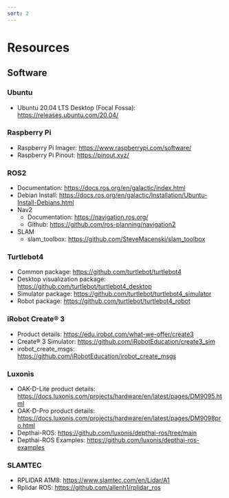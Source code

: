 ```yaml
---
sort: 2
---
```


# Resources

## Software

### Ubuntu 
  - Ubuntu 20.04 LTS Desktop (Focal Fossa): <https://releases.ubuntu.com/20.04/>

### Raspberry Pi 
  - Raspberry Pi Imager: <https://www.raspberrypi.com/software/>
  - Raspberry Pi Pinout: <https://pinout.xyz/>

### ROS2
  - Documentation: <https://docs.ros.org/en/galactic/index.html>
  - Debian Install: <https://docs.ros.org/en/galactic/Installation/Ubuntu-Install-Debians.html>
  - Nav2
    - Documentation: <https://navigation.ros.org/>
    - Github: <https://github.com/ros-planning/navigation2>
  - SLAM
    - slam_toolbox: <https://github.com/SteveMacenski/slam_toolbox>

### Turtlebot4
  - Common package: <https://github.com/turtlebot/turtlebot4>
  - Desktop visualization package: <https://github.com/turtlebot/turtlebot4_desktop>
  - Simulator package: <https://github.com/turtlebot/turtlebot4_simulator>
  - Robot package: <https://github.com/turtlebot/turtlebot4_robot>

### iRobot Create® 3
  - Product details: <https://edu.irobot.com/what-we-offer/create3>
  - Create® 3 Simulator: <https://github.com/iRobotEducation/create3_sim>
  - irobot_create_msgs: <https://github.com/iRobotEducation/irobot_create_msgs>

### Luxonis
  - OAK-D-Lite product details: <https://docs.luxonis.com/projects/hardware/en/latest/pages/DM9095.html>
  - OAK-D-Pro product details: <https://docs.luxonis.com/projects/hardware/en/latest/pages/DM9098pro.html>
  - Depthai-ROS: <https://github.com/luxonis/depthai-ros/tree/main>
  - Depthai-ROS Examples: <https://github.com/luxonis/depthai-ros-examples>

### SLAMTEC
  - RPLIDAR A1M8: <https://www.slamtec.com/en/Lidar/A1>
  - Rplidar ROS: <https://github.com/allenh1/rplidar_ros>